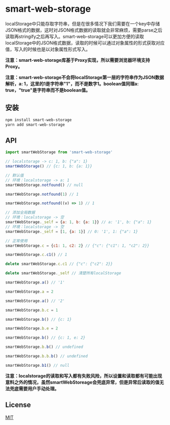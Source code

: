 # smart-web-storage

localStorage中只能存取字符串，但是在很多情况下我们需要在一个key中存储JSON格式的数据，这时对JSON格式数据的读取就会非常麻烦，需要parse之后读取再stringify之后再写入。smart-web-storage可以更加方便的读取localStorage中的JSON格式数据，读取的时候可以通过对象属性的形式获取对应值，写入的时候也是以对象属性形式写入。

**注意：smart-web-storage库基于Proxy实现，所以需要浏览器环境支持Proxy。**

**注意：smart-web-storage不会将localStorage第一层的字符串作为JSON数据解析，a: 1，这里的1是字符串"1"，而不是数字1。boolean值同理a: true，"true"是字符串而不是boolean值。**

## 安装

```sh
npm install smart-web-storage
yarn add smart-web-storage
```

## API

```javascript
import smartWebStorage from 'smart-web-storage'

// localstorage -> c: 1, b: {"a": 1}
smartWebStorage() // {c: 1, b: {a: 1}}

// 默认值
// 环境：localstorage -> a: 1
smartWebStorage.notfound() // null

smartWebStorage.notfound(1) // 1

smartWebStorage.notfound((v) => 1) // 1

// 添加全局数据
// 环境：localstorage -> 空
smartWebStorage._self = {a: 1, b: {a: 1}} // a: '1', b: {"a": 1}
// 环境：localstorage -> 空
smartWebStorage._self = [1, {a: 1}] // 0: '1', 1: {"a": 1}

// 正常使用
smartWebStorage.c = {c1: 1, c2: 2} // {"c": {"c1": 1, "c2": 2}}

smartWebStorage.c.c1() // 1

delete smartWebStorage.c.c1 // {"c": {"c2": 2}}

delete smartWebStorage._self // 清楚所有localStorage

smartWebStorage.a() // '1'

smartWebStorage.a = 2

smartWebStorage.a() // '2'

smartWebStorage.b.c = 1

smartWebStorage.b() // {c: 1}

smartWebStorage.b.e = 2

smartWebStorage.b() // {c: 1, e: 2}

smartWebStorage.b.b() // undefined

smartWebStorage.b.b.b() // undefined

smartWebStorage.b1() // null


```

**注意：localstorage的读取和写入都有失败风险，所以设置和读取都有可能出现意料之外的情况，虽然smartWebStoreage会兜底异常，但是异常后读取的值无法兜底需要用户手动处理。**

## License

[MIT](LICENSE.md)
